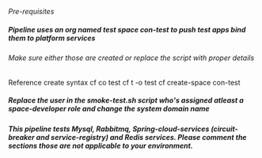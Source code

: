 *Pre-requisites*


##### Pipeline uses an org named *test* space *con-test* to push test apps bind them to platform services
###### Make sure either those are created or replace the script with proper details

Reference create syntax
	cf co test
	cf t -o test
	cf create-space con-test

##### Replace the user in the smoke-test.sh script who's assigned atleast a *space-developer* role and change the system domain name

##### This pipeline tests *Mysql, Rabbitmq, Spring-cloud-services (circuit-breaker and service-registry) and Redis* services. Please comment the sections those are not applicable to your environment.